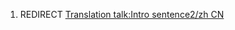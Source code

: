 1.  REDIRECT [Translation talk:Intro sentence2/zh
    CN](Translation_talk:Intro_sentence2/zh_CN "wikilink")